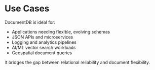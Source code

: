 # Use Cases

DocumentDB is ideal for:

- Applications needing flexible, evolving schemas
- JSON APIs and microservices
- Logging and analytics pipelines
- AI/ML vector search workloads
- Geospatial document queries

It bridges the gap between relational reliability and document flexibility.
